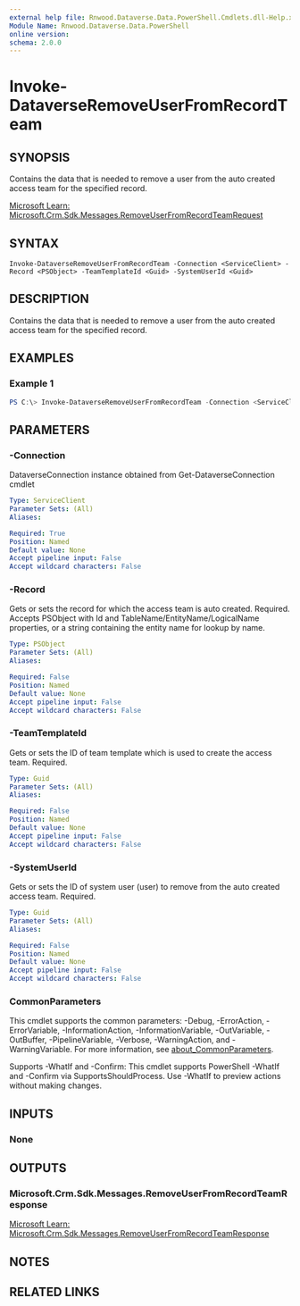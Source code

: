 ```yaml
---
external help file: Rnwood.Dataverse.Data.PowerShell.Cmdlets.dll-Help.xml
Module Name: Rnwood.Dataverse.Data.PowerShell
online version:
schema: 2.0.0
---
```


# Invoke-DataverseRemoveUserFromRecordTeam

## SYNOPSIS
Contains the data that is needed to remove a user from the auto created access team for the specified record.

[Microsoft Learn: Microsoft.Crm.Sdk.Messages.RemoveUserFromRecordTeamRequest](https://learn.microsoft.com/dotnet/api/Microsoft.Crm.Sdk.Messages.RemoveUserFromRecordTeamRequest)

## SYNTAX

```
Invoke-DataverseRemoveUserFromRecordTeam -Connection <ServiceClient> -Record <PSObject> -TeamTemplateId <Guid> -SystemUserId <Guid>
```

## DESCRIPTION
Contains the data that is needed to remove a user from the auto created access team for the specified record.

## EXAMPLES

### Example 1
```powershell
PS C:\> Invoke-DataverseRemoveUserFromRecordTeam -Connection <ServiceClient> -Record <PSObject> -TeamTemplateId <Guid> -SystemUserId <Guid>
```

## PARAMETERS

### -Connection
DataverseConnection instance obtained from Get-DataverseConnection cmdlet

```yaml
Type: ServiceClient
Parameter Sets: (All)
Aliases:

Required: True
Position: Named
Default value: None
Accept pipeline input: False
Accept wildcard characters: False
```

### -Record
Gets or sets the record for which the access team is auto created. Required. Accepts PSObject with Id and TableName/EntityName/LogicalName properties, or a string containing the entity name for lookup by name.

```yaml
Type: PSObject
Parameter Sets: (All)
Aliases:

Required: False
Position: Named
Default value: None
Accept pipeline input: False
Accept wildcard characters: False
```

### -TeamTemplateId
Gets or sets the ID of team template which is used to create the access team. Required.

```yaml
Type: Guid
Parameter Sets: (All)
Aliases:

Required: False
Position: Named
Default value: None
Accept pipeline input: False
Accept wildcard characters: False
```

### -SystemUserId
Gets or sets the ID of system user (user) to remove from the auto created access team. Required.

```yaml
Type: Guid
Parameter Sets: (All)
Aliases:

Required: False
Position: Named
Default value: None
Accept pipeline input: False
Accept wildcard characters: False
```

### CommonParameters
This cmdlet supports the common parameters: -Debug, -ErrorAction, -ErrorVariable, -InformationAction, -InformationVariable, -OutVariable, -OutBuffer, -PipelineVariable, -Verbose, -WarningAction, and -WarningVariable. For more information, see [about_CommonParameters](http://go.microsoft.com/fwlink/?LinkID=113216).

Supports -WhatIf and -Confirm: This cmdlet supports PowerShell -WhatIf and -Confirm via SupportsShouldProcess. Use -WhatIf to preview actions without making changes.

## INPUTS

### None
## OUTPUTS

### Microsoft.Crm.Sdk.Messages.RemoveUserFromRecordTeamResponse
[Microsoft Learn: Microsoft.Crm.Sdk.Messages.RemoveUserFromRecordTeamResponse](https://learn.microsoft.com/dotnet/api/Microsoft.Crm.Sdk.Messages.RemoveUserFromRecordTeamResponse)
## NOTES

## RELATED LINKS
